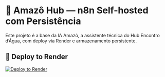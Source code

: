 # 🌿 Amazô Hub — n8n Self-hosted com Persistência

Este projeto é a base da IA Amazô, a assistente técnica do Hub Encontro d’Água, com deploy via Render e armazenamento persistente.

## 🚀 Deploy to Render

[![Deploy to Render](https://render.com/images/deploy-to-render-button.svg)](https://render.com/deploy?repo=https://github.com/arara-coder/amazo-hub-n8n)
